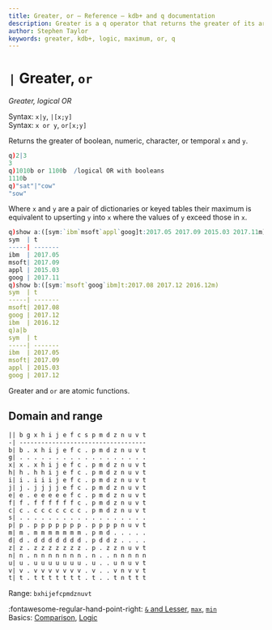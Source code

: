 ```yaml
---
title: Greater, or – Reference – kdb+ and q documentation
description: Greater is a q operator that returns the greater of its arguments. or is a q keyword that performs a logical OR. 
author: Stephen Taylor
keywords: greater, kdb+, logic, maximum, or, q
---
```

# `|` Greater, `or`

_Greater, logical OR_




Syntax: `x|y`, `|[x;y]`  
Syntax: `x or y`, `or[x;y]` 

Returns the greater of boolean, numeric, character, or temporal `x` and `y`. 

```q
q)2|3
3
q)1010b or 1100b  /logical OR with booleans
1110b
q)"sat"|"cow"
"sow"
```

Where `x` and `y` are a pair of dictionaries or keyed tables their maximum is equivalent to upserting `y` into `x` where the values of `y` exceed those in `x`.

```q
q)show a:([sym:`ibm`msoft`appl`goog]t:2017.05 2017.09 2015.03 2017.11m)
sym  | t
-----| -------
ibm  | 2017.05
msoft| 2017.09
appl | 2015.03
goog | 2017.11
q)show b:([sym:`msoft`goog`ibm]t:2017.08 2017.12 2016.12m)
sym  | t
-----| -------
msoft| 2017.08
goog | 2017.12
ibm  | 2016.12
q)a|b
sym  | t
-----| -------
ibm  | 2017.05
msoft| 2017.09
appl | 2015.03
goog | 2017.12
```

Greater and `or` are atomic functions. 


## Domain and range

```txt
|| b g x h i j e f c s p m d z n u v t
-| -----------------------------------
b| b . x h i j e f c . p m d z n u v t
g| . . . . . . . . . . . . . . . . . .
x| x . x h i j e f c . p m d z n u v t
h| h . h h i j e f c . p m d z n u v t
i| i . i i i j e f c . p m d z n u v t
j| j . j j j j e f c . p m d z n u v t
e| e . e e e e e f c . p m d z n u v t
f| f . f f f f f f c . p m d z n u v t
c| c . c c c c c c c . p m d z n u v t
s| . . . . . . . . . . . . . . . . . .
p| p . p p p p p p p . p p p p n u v t
m| m . m m m m m m m . p m d . . . . .
d| d . d d d d d d d . p d d z . . . .
z| z . z z z z z z z . p . z z n u v t
n| n . n n n n n n n . n . . n n n n n
u| u . u u u u u u u . u . . u n u v t
v| v . v v v v v v v . v . . v n v v t
t| t . t t t t t t t . t . . t n t t t
```

Range: `bxhijefcpmdznuvt`

:fontawesome-regular-hand-point-right: 
[`&` and Lesser](lesser.md), [`max`](max.md), [`min`](min.md)  
Basics: [Comparison](../basics/comparison.md),
[Logic](../basics/logic.md)
